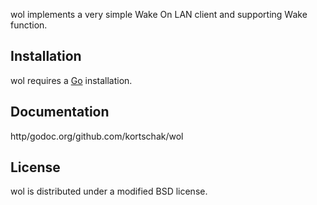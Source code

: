 wol implements a very simple Wake On LAN client and supporting Wake function.

## Installation

wol requires a [Go](http/golang.org) installation.

## Documentation

http/godoc.org/github.com/kortschak/wol

## License

wol is distributed under a modified BSD license.



